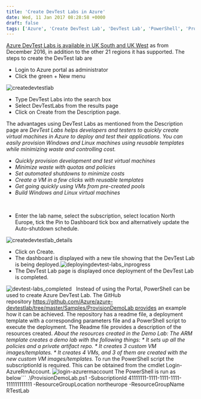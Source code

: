 ```yaml
---
title: 'Create DevTest Labs in Azure'
date: Wed, 11 Jan 2017 08:28:58 +0000
draft: false
tags: ['Azure', 'Create DevTest Lab', 'DevTest Lab', 'PowerShell', 'Provisioning DevTest Lab using PowerShell']
---
```


[Azure DevTest Labs is available in UK South and UK West](https://azure.microsoft.com/en-us/updates/azure-devtest-labs-now-available-in-uk-south-and-uk-west/) as from December 2016, in addition to the other 21 regions it has supported. The steps to create the DevTest lab are

*   Login to Azure portal as administrator
*   Click the green + New menu

![createdevtestlab](https://reshmeeauckloo.files.wordpress.com/2017/01/createdevtestlab1.png)

*   Type DevTest Labs into the search box
*   Select DevTestLabs from the results page
*   Click on Create from the Description page.

The advantages using DevTest Labs as mentioned from the Description page are _DevTest Labs helps developers and testers to quickly create virtual machines in Azure to deploy and test their applications. You can easily provision Windows and Linux machines using reusable templates while minimizing waste and controlling cost._

*   _Quickly provision development and test virtual machines_
*   _Minimize waste with quotas and policies_
*   _Set automated shutdowns to minimize costs_
*   _Create a VM in a few clicks with reusable templates_
*   _Get going quickly using VMs from pre-created pools_
*   _Build Windows and Linux virtual machines_

 

*   Enter the lab name, select the subscription, select location North Europe, tick the Pin to Dashboard tick box and alternatively update the Auto-shutdown schedule.

![createdevtestlab_details](https://reshmeeauckloo.files.wordpress.com/2017/01/createdevtestlab_details.png)

*   Click on Create.
*   The dashboard is displayed with a new tile showing that the DevTest Lab is being deployed.![deployingdevtest-labs_inprogress](https://reshmeeauckloo.files.wordpress.com/2017/01/deployingdevtest-labs_inprogress.png)
*   The DevTest Lab page is displayed once deployment of the DevTest Lab is completed.

![devtest-labs_completed](https://reshmeeauckloo.files.wordpress.com/2017/01/devtest-labs_completed.png)   Instead of using the Portal, PowerShell can be used to create Azure DevTest Lab. The GitHub repository https://github.com/Azure/azure-devtestlab/tree/master/Samples/ProvisionDemoLab provides an example how it can be achieved. The repository has a readme file, a deployment template with a corresponding parameters file and a PowerShell script to execute the deployment. The Readme file provides a description of the resources created. _About the resources created in the Demo Lab:_ _The ARM template creates a demo lab with the following things:_ _\* It sets up all the policies and a private artifact repo._ _\* It creates 3 custom VM images/templates._ _\* It creates 4 VMs, and 3 of them are created with the new custom VM images/templates._ To run the PowerShell script the subscriptionId is required. This can be obtained from the cmdlet Login-AzureRmAccount. ![login-azurermaccount](https://reshmeeauckloo.files.wordpress.com/2017/01/login-azurermaccount.png) The PowerShell is run as below```
.\\ProvisionDemoLab.ps1 -SubscriptionId 41111111-1111-1111-1111-111111111111 
-ResourceGroupLocation northeurope -ResourceGroupName RTestLab
```![provisiondemolab](https://reshmeeauckloo.files.wordpress.com/2017/01/provisiondemolab.png) The script produces the following results. ![ProvisionDemoLab_SuccededMessage.PNG](https://reshmeeauckloo.files.wordpress.com/2017/01/provisiondemolab_succededmessage.png) From the portal , the result shows the 4 vms.![provisiondemolab_portal](https://reshmeeauckloo.files.wordpress.com/2017/01/provisiondemolab_portal.png) The repositories have been created as well.![provisiondemolab_repositories](https://reshmeeauckloo.files.wordpress.com/2017/01/provisiondemolab_repositories.png) Custom images of the running machines have been created as well. ![ProvisionDemoLab_CustomImages.PNG](https://reshmeeauckloo.files.wordpress.com/2017/01/provisiondemolab_customimages.png) There are artifacts ready to be used though none are applied yet to the virtual machines. ![ProvisionDemoLab_Artifacts.PNG](https://reshmeeauckloo.files.wordpress.com/2017/01/provisiondemolab_artifacts.png) You can create your own templates/parameters files in the Portal by creating a new resource and exporting  instead of executing the configuration in the GitHub repository.